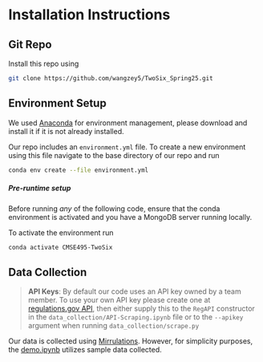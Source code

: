 # Installation Instructions

## Git Repo

Install this repo using
```bash
git clone https://github.com/wangzey5/TwoSix_Spring25.git
```

## Environment Setup

We used [Anaconda](https://www.anaconda.com/) for environment management, please download and install it if it is not already installed.

Our repo includes an `environment.yml` file. To create a new environment using this file navigate to the base directory of our repo and run
```bash
conda env create --file environment.yml
```

##### Pre-runtime setup

Before running *any* of the following code, ensure that the conda environment is activated and you have a MongoDB server running locally.

To activate the environment run
```bash
conda activate CMSE495-TwoSix
```

## Data Collection

> **API Keys**: By default our code uses an API key owned by a team member. To use your own API key please create one at [regulations.gov API](https://open.gsa.gov/api/regulationsgov/), then either supply this to the `RegAPI` constructor in the `data_collection/API-Scraping.ipynb` file or to the `--apikey` argument when running `data_collection/scrape.py`

Our data is collected using [Mirrulations](https://github.com/MoravianUniversity/mirrulations). However, for simplicity purposes, the [demo.ipynb](https://github.com/wangzey5/TwoSix_Spring25/blob/main/demo.ipynb) utilizes sample data collected. 



